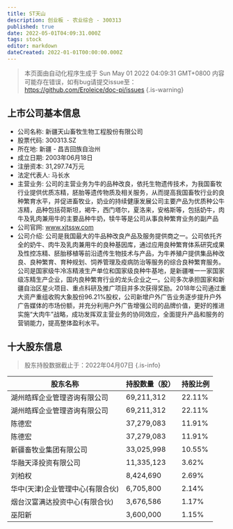 ```yaml
---
title: ST天山
description: 创业板 - 农业综合 - 300313
published: true
date: 2022-05-01T04:09:31.000Z
tags: stock
editor: markdown
dateCreated: 2022-01-01T00:00:00.000Z
---
```


> 本页面由自动化程序生成于 Sun May 01 2022 04:09:31 GMT+0800
> 内容可能存在错误，如有bug请提交issue至：https://github.com/Eroleice/doc-pi/issues
{.is-warning}

## 上市公司基本信息
- 公司名称: 新疆天山畜牧生物工程股份有限公司
- 股票代码: 300313.SZ
- 所在地: 新疆 - 昌吉回族自治州
- 成立日期: 2003年06月18日
- 注册资本: 31,297.74万元
- 法定代表人: 马长水
- 主营业务: 公司的主营业务为牛的品种改良，依托生物遗传技术，为我国畜牧行业提供优质冻精，胚胎等遗传物质及相关服务，从而提高我国畜牧行业的良种繁育水平，并促进畜牧业，奶业的持续健康发展公司主要产品为优质种公牛冻精，品种包括荷斯坦，褐牛，西门塔尔，夏洛来，安格斯等，包括奶牛，肉牛及乳肉兼用牛的主要品种牛奶，犊牛等是公司从事良种繁育业务的副产品
- 公司官网: www.xjtssw.com
- 公司介绍: 公司是我国最大的牛品种改良产品及服务提供商之一。公司依托齐全的奶牛、肉牛及乳肉兼用牛的良种基因库，通过应用良种繁育体系研究成果及性控冻精、胚胎移植等前沿遗传生物技术与产品，为牛养殖户提供集品种改良、良种繁育、育种规划、饲养管理及疫病防治等服务的综合良种繁育服务。公司是国家级牛冷冻精液生产单位和国家级良种牛基地，是新疆唯一一家国家级冻精生产企业，国内良种繁育行业的龙头企业之一。公司多次承担国家和新疆自治区星火项目、重点科研及推广项目并多次获得奖励。2018年公司通过重大资产重组收购大象股份96.21%股权，公司新增户外广告业务逐步提升户外广告媒体的市场份额，并充分利用户外广告增强公司的品牌价值，更好的推进实施“大肉牛”战略，成功发挥双主营业务的协同效应，全面提升产品和服务的营销能力，提高整体盈利水平。


## 十大股东信息
> 股东持股数据截止于：2022年04月07日
{.is-info}

| 股东名称 | 持股数量（股） | 持股比例 |
| --- | --- | --- |
| 湖州皓辉企业管理咨询有限公司 | 69,211,312 | 22.11% |
| 湖州皓辉企业管理咨询有限公司 | 69,211,312 | 22.11% |
| 陈德宏 | 37,279,083 | 11.91% |
| 陈德宏 | 37,279,083 | 11.91% |
| 新疆畜牧业集团有限公司 | 33,025,998 | 10.55% |
| 华融天泽投资有限公司 | 11,335,123 | 3.62% |
| 刘柏权 | 8,424,690 | 2.69% |
| 华中(天津)企业管理中心(有限合伙) | 6,705,800 | 2.14% |
| 烟台汉富满达投资中心(有限合伙) | 3,676,586 | 1.17% |
| 巫阳新 | 3,600,000 | 1.15% |




